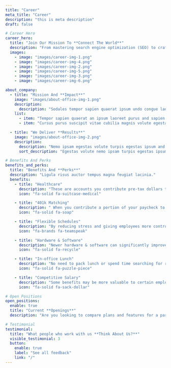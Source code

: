```yaml
---
title: "Career"
meta_title: "Career"
description: "this is meta description"
draft: false

# Career Hero
career_hero:
  title: "Join Our Mission To **Connect The World**"
  description: "From mastering search engine optimization (SEO) to crafting irresistible headlines, we leave no stone unturned in our quest to boost your blog's visibility. Learn how to conduct effective keyword research, optimize your content for search engines, and climb the ranks of search engine result pages (SERPs) to attract organic traffic."
  images:
    - image: "images/career-img-1.png"
    - image: "images/career-img-4.png"
    - image: "images/career-img-2.png"
    - image: "images/career-img-5.png"
    - image: "images/career-img-3.png"
    - image: "images/career-img-6.png"

about_company:
  - title: "Mission And **Impact**"
    image: "images/about-office-img-1.png"
    description:
      description: "Sodales tempor sapien quaerat ipsum undo congue laoreet turpis neque auctor turpis vitae dolor luctus placerat magna and ligula cursus purus vitae purus an ipsum suscipit"
    list:
      - item: "Tempor sapien quaerat an ipsum laoreet purus and sapien dolor an ultrice ipsum aliquam undo congue dolor cursus"
      - item: "Cursus purus suscipit vitae cubilia magnis volute egestas vitae sapien turpis ultrice auctor congue magna placerat"

  - title: "We Deliver **Results**"
    image: "images/about-office-img-2.png"
    description:
      description: "Nemo ipsam egestas volute turpis egestas ipsum and purus sapien ultrice an aliquam quaerat ipsum augue turpis sapien cursus congue magna purus quaerat at ligula purus egestas magna cursus undo varius purus magnis sapien quaerat"
      sort_description: "Egestas volute nemo ipsam turpis egestas ipsum and purus sapien ultrice an aliquam quaerat ipsum augue turpis sapien cursus congue magna purus quaerat at ligula purus egestas magna cursus undo varius purus quaerat sapien magnis"

# Benefits And Perks
benefits_and_perks:
  title: "Benefits And **Perks**"
  description: "Ligula risus auctor tempus magna feugiat lacinia."
  benefits:
    - title: "Healthcare"
      description: "These are accounts you contribute pre-tax dollars to, which can then be used to pay for qualified medical expenses, reducing your taxable income."
      icon: "fa-solid fa-suitcase-medical"

    - title: "401k Matching"
      description: " When you contribute a portion of your paycheck to your 401k, your employer matches a percentage of your contribution, up to a certain limit."
      icon: "fa-solid fa-soap"

    - title: "Flexible Schedules"
      description: "By reducing stress and giving employees more control over their time, flexible schedules can lead to better physical and mental health."
      icon: "fa-brands fa-teamspeak"

    - title: "Hardware & Software"
      description: "Newer hardware & software can significantly improve the speed and performance of omputers, leading to faster processing times and increased productivity for employees."
      icon: "fa-solid fa-recycle"

    - title: "In-office Lunch"
      description: "No need to pack lunch or spend time searching for restaurants nearby. This translates to more time for relaxation or catching up on work during the lunch break."
      icon: "fa-solid fa-puzzle-piece"

    - title: "Competitive Salary"
      description: "Some benefits may be more valuable to certain employees than others.  For example, generous parental leave might be a deciding factor for someone starting"
      icon: "fa-solid fa-sack-dollar"

# Open Positions
open_positions:
  enable: true
  title: "Current **Openings**"
  description: "Are you looking to compare plans and features for a particular product or service This will help me give you a more accurate and relevant comparison."

# Testimonial
testimonial:
  title: "What people who work with us **Think About Us?**"
  visible_testimonial: 3
  button:
    enable: true
    label: "See all feedback"
    link: "/"
---
```

